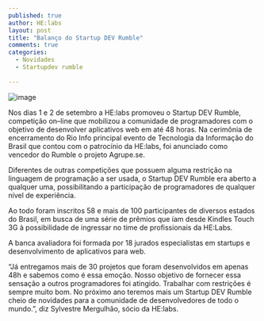 ```yaml
---
published: true
author: HE:labs
layout: post
title: "Balanço do Startup DEV Rumble"
comments: true
categories:
  - Novidades
  - Startupdev rumble
     
---
```

![image](/blog/images/posts/2012-09-19/startupdevrumble.jpg)

Nos dias 1 e 2 de setembro a HE:labs promoveu o Startup DEV Rumble, competição  on–line que mobilizou a comunidade de programadores com o objetivo de desenvolver aplicativos web em até 48 horas. Na cerimônia de encerramento do Rio Info principal evento de Tecnologia da Informação do Brasil que contou com o patrocínio da HE:labs, foi anunciado como  vencedor do Rumble o projeto Agrupe.se.

Diferentes de outras competições que possuem alguma restrição na linguagem de programação a ser usada, o Startup DEV Rumble era aberto a qualquer uma, possibilitando a participação de programadores de qualquer nível de experiência.

Ao todo foram inscritos 58 e mais de 100 participantes de diversos estados do Brasil, em busca de uma série de prêmios que íam desde Kindles Touch 3G à possibilidade de ingressar no time de profissionais da HE:Labs.

A banca avaliadora foi formada por 18 jurados especialistas em startups e desenvolvimento de aplicativos para web.

“Já entregamos mais de 30 projetos que foram desenvolvidos em apenas 48h e sabemos como é essa emoção. Nosso objetivo de fornecer essa sensação a outros programadores foi atingido. Trabalhar com restrições é sempre muito bom. No próximo ano teremos mais um Startup DEV Rumble cheio de novidades para a comunidade de desenvolvedores de todo o mundo.”, diz Sylvestre Mergulhão, sócio da HE:labs.

